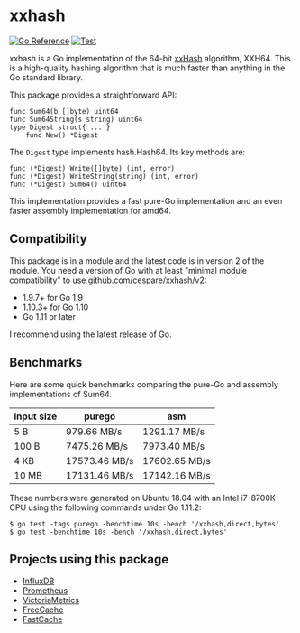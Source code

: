 # xxhash

[![Go Reference](https://pkg.go.dev/badge/github.com/cespare/xxhash/v2.svg)](https://pkg.go.dev/github.com/cespare/xxhash/v2)
[![Test](https://github.com/cespare/xxhash/actions/workflows/test.yml/badge.svg)](https://github.com/cespare/xxhash/actions/workflows/test.yml)

xxhash is a Go implementation of the 64-bit
[xxHash](http://cyan4973.github.io/xxHash/) algorithm, XXH64. This is a
high-quality hashing algorithm that is much faster than anything in the Go
standard library.

This package provides a straightforward API:

    func Sum64(b []byte) uint64
    func Sum64String(s string) uint64
    type Digest struct{ ... }
        func New() *Digest

The `Digest` type implements hash.Hash64. Its key methods are:

    func (*Digest) Write([]byte) (int, error)
    func (*Digest) WriteString(string) (int, error)
    func (*Digest) Sum64() uint64

This implementation provides a fast pure-Go implementation and an even faster
assembly implementation for amd64.

## Compatibility

This package is in a module and the latest code is in version 2 of the module.
You need a version of Go with at least "minimal module compatibility" to use
github.com/cespare/xxhash/v2:

*   1.9.7+ for Go 1.9
*   1.10.3+ for Go 1.10
*   Go 1.11 or later

I recommend using the latest release of Go.

## Benchmarks

Here are some quick benchmarks comparing the pure-Go and assembly
implementations of Sum64.

| input size | purego        | asm           |
| ---------- | ------------- | ------------- |
| 5 B        | 979.66 MB/s   | 1291.17 MB/s  |
| 100 B      | 7475.26 MB/s  | 7973.40 MB/s  |
| 4 KB       | 17573.46 MB/s | 17602.65 MB/s |
| 10 MB      | 17131.46 MB/s | 17142.16 MB/s |

These numbers were generated on Ubuntu 18.04 with an Intel i7-8700K CPU using
the following commands under Go 1.11.2:

    $ go test -tags purego -benchtime 10s -bench '/xxhash,direct,bytes'
    $ go test -benchtime 10s -bench '/xxhash,direct,bytes'

## Projects using this package

*   [InfluxDB](https://github.com/influxdata/influxdb)
*   [Prometheus](https://github.com/prometheus/prometheus)
*   [VictoriaMetrics](https://github.com/VictoriaMetrics/VictoriaMetrics)
*   [FreeCache](https://github.com/coocood/freecache)
*   [FastCache](https://github.com/VictoriaMetrics/fastcache)
